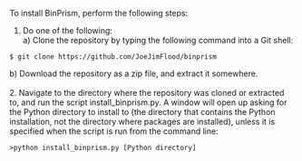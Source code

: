 To install BinPrism, perform the following steps: <br />

1. Do one of the following: <br />
  a) Clone the repository by typing the following command into a Git shell:
  ```
  $ git clone https://github.com/JoeJimFlood/binprism
  ```
  b) Download the repository as a zip file, and extract it somewhere. <br />
<br />
2. Navigate to the directory where the repository was cloned or extracted to, and run the script install_binprism.py. A window will open up asking for the Python directory to install to (the directory that contains the Python installation, not the directory where packages are installed), unless it is specified when the script is run from the command line:
```
>python install_binprism.py [Python directory]
```
